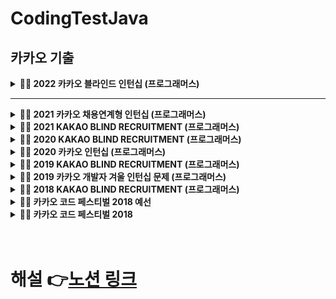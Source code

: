 # CodingTestJava

## 카카오 기출
<details markdown="1">
<summary><strong>👩‍💻 2022 카카오 블라인드  인턴십 (프로그래머스)</summary></strong>

|      문제      | 레벨 |                           URL                            | 승희코드  | 호진 코드 |  
| :------------: | :--: | :------------------------------------------------------: |:--:|:--:|    
|  신고 결과 받기   |  1   | [문제](https://programmers.co.kr/learn/courses/30/lessons/92334) |     |     |    
|  k진수에서 소수 개수 구하기   |  2   | [문제](https://programmers.co.kr/learn/courses/30/lessons/92335) |     |     |      
| 주차 요금 계산  |  2   | [문제](https://programmers.co.kr/learn/courses/30/lessons/92341) |     |     |      
| 양궁대회 |  2   | [문제](https://programmers.co.kr/learn/courses/30/lessons/92342) |     |     |     
|   양과 늑대    |  3   | [문제](https://programmers.co.kr/learn/courses/30/lessons/92343) |     |     |     
| 파괴되지 않은 건물  |  3   | [문제](https://programmers.co.kr/learn/courses/30/lessons/92344) |     |     |    
|   사라지는 발판   |  3   | [문제](https://programmers.co.kr/learn/courses/30/lessons/92345) |     |     |     
</details>

---

<details markdown="1">
<summary><strong>👩‍💻 2021 카카오 채용연계형 인턴십 (프로그래머스)</summary></strong>

|      문제      | 레벨 |                           URL                            | 승희코드 | 호진 코드 |  
| :------------: | :--: | :------------------------------------------------------: |:--:|:--:|    
|  숫자 문자열과 영단어   |  1   | [문제](https://programmers.co.kr/learn/courses/30/lessons/81301) |[Code](https://github.com/Seunghui98/CodingTestJava/blob/main/2021_%EC%B9%B4%EC%B9%B4%EC%98%A4_%EC%B1%84%EC%9A%A9%EC%97%B0%EA%B3%84%ED%98%95_%EC%9D%B8%ED%84%B4%EC%8B%AD/Solution_1_LSH.java)     |[Code](https://github.com/Seunghui98/CodingTestJava/blob/main/2021_%EC%B9%B4%EC%B9%B4%EC%98%A4_%EC%B1%84%EC%9A%A9%EC%97%B0%EA%B3%84%ED%98%95_%EC%9D%B8%ED%84%B4%EC%8B%AD/Solution_1_JHJ.java)     |    
|   거리두기 확인하기   |  2   | [문제](https://programmers.co.kr/learn/courses/30/lessons/81302) | [Code](https://github.com/Seunghui98/CodingTestJava/blob/main/2021_%EC%B9%B4%EC%B9%B4%EC%98%A4_%EC%B1%84%EC%9A%A9%EC%97%B0%EA%B3%84%ED%98%95_%EC%9D%B8%ED%84%B4%EC%8B%AD/Solution_2_LSH.java)    |[Code](https://github.com/Seunghui98/CodingTestJava/blob/449f7edc3eabb3a97a431a0bff3291bd848a90b7/2021_%EC%B9%B4%EC%B9%B4%EC%98%A4_%EC%B1%84%EC%9A%A9%EC%97%B0%EA%B3%84%ED%98%95_%EC%9D%B8%ED%84%B4%EC%8B%AD/Solution_2_JHJ.java)     |      
|  표 편집     |  3   | [문제](https://programmers.co.kr/learn/courses/30/lessons/81303) |[Code](https://github.com/Seunghui98/CodingTestJava/blob/main/2021_%EC%B9%B4%EC%B9%B4%EC%98%A4_%EC%B1%84%EC%9A%A9%EC%97%B0%EA%B3%84%ED%98%95_%EC%9D%B8%ED%84%B4%EC%8B%AD/Solution_3_LSH.java)     | [Code](https://github.com/Seunghui98/CodingTestJava/blob/395859e19936d1be015b721b6b048455df46769d/2021_%EC%B9%B4%EC%B9%B4%EC%98%A4_%EC%B1%84%EC%9A%A9%EC%97%B0%EA%B3%84%ED%98%95_%EC%9D%B8%ED%84%B4%EC%8B%AD/Solution_3_2_JHJ.java)   |     
| 미로 탈출 |  4   | [문제](https://programmers.co.kr/learn/courses/30/lessons/81304) | [Code](https://github.com/Seunghui98/CodingTestJava/blob/main/2021_%EC%B9%B4%EC%B9%B4%EC%98%A4_%EC%B1%84%EC%9A%A9%EC%97%B0%EA%B3%84%ED%98%95_%EC%9D%B8%ED%84%B4%EC%8B%AD/Solution_4_LSH.java)     |  미해결  |     
|   시험장 나누기   |  5   | [문제](https://programmers.co.kr/learn/courses/30/lessons/81305) | [Code](https://github.com/Seunghui98/CodingTestJava/blob/main/2021_%EC%B9%B4%EC%B9%B4%EC%98%A4_%EC%B1%84%EC%9A%A9%EC%97%B0%EA%B3%84%ED%98%95_%EC%9D%B8%ED%84%B4%EC%8B%AD/Solution_5_LSH_1.java)    | [Code](https://github.com/Seunghui98/CodingTestJava/blob/604971b2a722f73fa514a793edb68d01f4b26616/2021_%EC%B9%B4%EC%B9%B4%EC%98%A4_%EC%B1%84%EC%9A%A9%EC%97%B0%EA%B3%84%ED%98%95_%EC%9D%B8%ED%84%B4%EC%8B%AD/Solution_5_JHJ.java) |    

------
</details>


<details markdown="1">
<summary><strong>👩‍💻 2021 KAKAO BLIND RECRUITMENT (프로그래머스)</summary></strong>

|      문제      | 레벨 |                           URL                            | 승희코드 | 호진 코드 |  
| :------------: | :--: | :------------------------------------------------------: |:--:|:--:|    
|  신규 아이디 추천   |  1   | [문제](https://programmers.co.kr/learn/courses/30/lessons/72410) |[Code](https://github.com/Seunghui98/CodingTestJava/blob/main/2021_KAKAO_BLIND_RECRUITMENT/Solution_1_LSH.java)     | [Code](https://github.com/Seunghui98/CodingTestJava/blob/d1283700b0b308225d48be6bf18a51881029b04f/2021_KAKAO_BLIND_RECRUITMENT/Solution_1_JHJ.java) |    
|   메뉴 리뉴얼   |  2   | [문제](https://programmers.co.kr/learn/courses/30/lessons/72411) |[Code](https://github.com/Seunghui98/CodingTestJava/blob/main/2021_KAKAO_BLIND_RECRUITMENT/Solution_2_LSH.java)     | [Code](https://github.com/Seunghui98/CodingTestJava/blob/5babb9b32244bc6b070b2cdbdf0fb2316a27ae33/2021_KAKAO_BLIND_RECRUITMENT/Solution_2_JHJ.java)   |    
|  순위 검색     |  2   | [문제](https://programmers.co.kr/learn/courses/30/lessons/72412) |     |     |    
| 합승 택시 요금 |  3   | [문제](https://programmers.co.kr/learn/courses/30/lessons/72413) |     |     |    
|   광고 삽입   |  3   | [문제](https://programmers.co.kr/learn/courses/30/lessons/72414) |     |     |    
| 카드 짝 맞추기  |  3   | [문제](https://programmers.co.kr/learn/courses/30/lessons/72415) |     |     |    
|   매출 하락 최소화    |  4   | [문제](https://programmers.co.kr/learn/courses/30/lessons/72416) |     |     |    

------
</details>


<details markdown="1">
<summary><strong>👩‍💻 2020 KAKAO BLIND RECRUITMENT (프로그래머스)</summary></strong>

|      문제      | 레벨 |                           URL                            | 승희코드  | 호진 코드 |  
| :------------: | :--: | :------------------------------------------------------: |:--:|:--:|    
|  문자열 압축   |  2   | [문제](https://programmers.co.kr/learn/courses/30/lessons/60057) |     |     |    
|   괄호 변환    |  2   | [문제](https://programmers.co.kr/learn/courses/30/lessons/60058) |     |     |      
| 자물쇠와 열쇠  |  3   | [문제](https://programmers.co.kr/learn/courses/30/lessons/60059) |     |     |      
| 기둥과 보 설치 |  3   | [문제](https://programmers.co.kr/learn/courses/30/lessons/60061) |     |     |     
|   외벽 점검    |  3   | [문제](https://programmers.co.kr/learn/courses/30/lessons/60062) |     |     |     
| 블록 이동하기  |  3   | [문제](https://programmers.co.kr/learn/courses/30/lessons/60063) |     |     |    
|   가사 검색    |  4   | [문제](https://programmers.co.kr/learn/courses/30/lessons/60060) |     |     |     

------
</details>


<details markdown="1">
<summary><strong>👩‍💻 2020 카카오 인턴십 (프로그래머스)</strong></summary>

|         문제         | 레벨 |                           URL                            | 승희코드 | 호진 코드 |   
| :------------------: | :--: | :------------------------------------------------------: | :--: |:--: |    
| 키패드 누르기 |  1   | [문제](https://programmers.co.kr/learn/courses/30/lessons/67256) |     |     |    
|         수식 최대화         |  2   | [문제](https://programmers.co.kr/learn/courses/30/lessons/67257) |     |     |    
|     보석 쇼핑      |  3   | [문제](https://programmers.co.kr/learn/courses/30/lessons/67258) |     |     |     
|     경주로 건설     |  3   | [문제](https://programmers.co.kr/learn/courses/30/lessons/67259) |     |     |    
|   동굴 탐험    |  4   | [문제](https://programmers.co.kr/learn/courses/30/lessons/67260) |     |     |     

------
</details>



<details markdown="1">
<summary><strong>👩‍💻 2019 KAKAO BLIND RECRUITMENT (프로그래머스)</summary></strong>

|      문제      | 레벨 |                           URL                            | 승희코드  | 호진 코드 |   
| :------------: | :--: | :------------------------------------------------------: | :--:  | :--:    |    
|  실패율   |  1   | [문제](https://programmers.co.kr/learn/courses/30/lessons/42889) |     |     |    
|   오픈채팅방    |  2   | [문제](https://programmers.co.kr/learn/courses/30/lessons/42888) |     |     |    
| 후보키  |  2   | [문제](https://programmers.co.kr/learn/courses/30/lessons/42890) |     |     |    
| 길 찾기 게임 |  3   | [문제](https://programmers.co.kr/learn/courses/30/lessons/42892) |     |     |    
|   매칭 점수    |  3   | [문제](https://programmers.co.kr/learn/courses/30/lessons/42893) |     |     |    
| 무지의 먹방 라이브  |  4   | [문제](https://programmers.co.kr/learn/courses/30/lessons/42891) |     |     |    
|   블록 게임    |  4   | [문제](https://programmers.co.kr/learn/courses/30/lessons/42894) |     |     |      

------
</details>


<details markdown="1">
<summary><strong>👩‍💻 2019 카카오 개발자 겨울 인턴십 문제 (프로그래머스)</strong></summary>

|         문제         | 레벨 |                           URL                            | 승희코드  | 호진 코드 |   
| :------------------: | :--: | :------------------------------------------------------: |  :--:   | :--:    |    
| 크레인 인형뽑기 게임 |  1   | [문제](https://programmers.co.kr/learn/courses/30/lessons/64061) |     |     |    
|         튜플         |  2   | [문제](https://programmers.co.kr/learn/courses/30/lessons/64065) |     |     |    
|     불량 사용자      |  3   | [문제](https://programmers.co.kr/learn/courses/30/lessons/64064) |     |     |    
|     호텔 방 배정     |  3   | [문제](https://programmers.co.kr/learn/courses/30/lessons/64063) |     |     |    
|   징검다리 건너기    |  4   | [문제](https://programmers.co.kr/learn/courses/30/lessons/64062) |     |     |    

------
</details>

<details markdown="1">
<summary><strong>👩‍💻 2018 KAKAO BLIND RECRUITMENT (프로그래머스)</summary></strong>

|      문제      | 레벨 |                           URL                            | 승희코드 | 호진 코드 |  
| :------------: | :--: | :------------------------------------------------------: | :--: | :--: |    
|  [1차] 비밀지도   |  1   | [문제](https://programmers.co.kr/learn/courses/30/lessons/17681) |     |     |    
|   [1차] 다트 게임    |  1   | [문제](https://programmers.co.kr/learn/courses/30/lessons/17682) |     |     |    
| [1차] 뉴스 클러스터링  |  2   | [문제](https://programmers.co.kr/learn/courses/30/lessons/17677) |     |     |      
| [1차] 프렌즈4블록 |  2   | [문제](https://programmers.co.kr/learn/courses/30/lessons/17679) |     |     |      
|   [1차] 캐시    |  2   | [문제](https://programmers.co.kr/learn/courses/30/lessons/17680) |     |     |    
| [3차] 방금그곡  |  2   | [문제](https://programmers.co.kr/learn/courses/30/lessons/17683) |     |     |    
|   [3차] 압축    |  2   | [문제](https://programmers.co.kr/learn/courses/30/lessons/17684) |     |     |     
|  [3차] 파일명 정렬   |  2   | [문제](https://programmers.co.kr/learn/courses/30/lessons/17686) |     |     |    
|   [3차] n진수 게임    |  2   | [문제](https://programmers.co.kr/learn/courses/30/lessons/17687) |     |     |       
| [1차] 추석 트래픽  |  3   | [문제](https://programmers.co.kr/learn/courses/30/lessons/17676) |     |     |      
| [1차] 셔틀버스 |  3   | [문제](https://programmers.co.kr/learn/courses/30/lessons/17678) |     |     |       
|   [3차] 자동완성    |  4   | [문제](https://programmers.co.kr/learn/courses/30/lessons/17685) |     |     |    

------
</details>

<details markdown="1">
<summary><strong>👩‍💻 카카오 코드 페스티벌 2018 예선</strong></summary>

| 문제 번호 |   제목    |               URL                | 승희코드 | 호진 코드 |  
| :-------: | :-------: | :------------------------------: | :--: | :--: |    
|   15953   | 상금 헌터 | [문제](http://acmicpc.net/problem/15953) |     |     |       
|   15954   |  인형들   | [문제](http://acmicpc.net/problem/15954) |     |     |    

------
</details>

<details markdown="1">
<summary><strong>👩‍💻 카카오 코드 페스티벌 2018</strong></summary>

| 문제 번호 |         제목         |               URL                | 승희코드 | 호진 코드 |  
| :-------: | :------------------: | :------------------------------: | :--: | :--: |    
|   15997   |      승부 예측       | [문제](http://acmicpc.net/problem/15997) |     |     |     
|   15998   |      카카오머니      | [문제](http://acmicpc.net/problem/15998) |     |     |       

------
</details>  
<br>
<br>

#  해설 👉[노션 링크](https://www.notion.so/edlinjung/3def1767b8ce4e288c5dd27da496448d)
